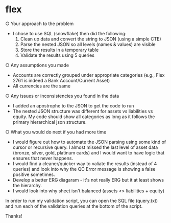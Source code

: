 # flex
○ Your approach to the problem
 - I chose to use SQL (snowflake) then did the following: 
	1. Clean up data and convert the string to JSON (using a simple CTE)
	2. Parse the nested JSON so all levels (names & values) are visible
 	3. Store the results in a temporary table	
	4. Validate the results using 5 queries 

○ Any assumptions you made
- Accounts are correctly grouped under appropriate categories (e.g., Flex 2761 is indeed a Bank Account/Current Asset)
- All currencies are the same

○ Any issues or inconsistencies you found in the data
- I added an apostrophe to the JSON to get the code to run
- The nested JSON structure was different for assets vs liabilities vs equity. My code should show all categories as long as it follows the primary hierarchical json structure. 

○ What you would do next if you had more time
- I would figure out how to automate the JSON parsing using some kind of cursor or recursive query. I almost missed the last level of asset data (bronze, silver, gold, platinum cards) and I would want to have logic that ensures that never happens.
- I would find a cleaner/quicker way to valiate the results (instead of 4 queries) and look into why the QC Error message is showing a false positive sometimes. 
- Develop a better ERG diagaram - it's not really ERG but it at least shows the hierarchy.
- I would look into why sheet isn't balanced (assets <> liabilities + equity)

In order to run my validation script, you can open the SQL file (query.txt) and run each of the validation queries at the bottom of the script. 

Thanks! 
